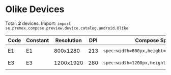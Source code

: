 # Olike Devices

Total: **2** devices. Import: `import se.premex.compose.preview.device.catalog.android.Olike`

| Code | Constant | Resolution | DPI | Compose Spec | Preview Usage |
|------|----------|------------|-----|-------------|---------------|
| E1 | E1 | 800x1280 | 213 | `spec:width=800px,height=1280px,dpi=213` | `@Preview(device = Olike.E1)` |
| E3 | E3 | 1200x1920 | 280 | `spec:width=1200px,height=1920px,dpi=280` | `@Preview(device = Olike.E3)` |

<!-- Generated automatically. Do not edit manually. -->
